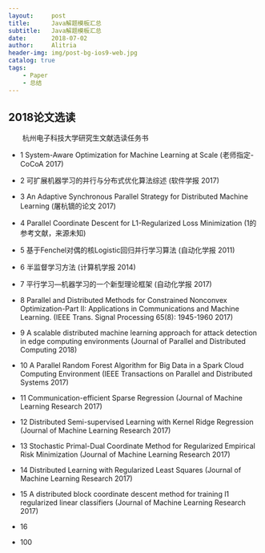```yaml
---
layout:     post
title:      Java解题模板汇总
subtitle:   Java解题模板汇总
date:       2018-07-02
author:     Alitria
header-img: img/post-bg-ios9-web.jpg
catalog: true
tags:
    - Paper
    - 总结
---
```


## 2018论文选读  

&emsp;&emsp;杭州电子科技大学研究生文献选读任务书  

- 1 System-Aware Optimization for Machine Learning at Scale (老师指定-CoCoA 2017)  
- 2 可扩展机器学习的并行与分布式优化算法综述 (软件学报 2017)  
- 3 An Adaptive Synchronous Parallel Strategy for Distributed Machine Learning (屠杭镝的论文 2017)  
- 4 Parallel Coordinate Descent for L1-Regularized Loss Minimization (1的参考文献，来源未知)  
- 5 基于Fenchel对偶的核Logistic回归并行学习算法 (自动化学报 2011)  
- 6 半监督学习方法 (计算机学报 2014)  
- 7 平行学习—机器学习的一个新型理论框架 (自动化学报 2017)   
- 8 Parallel and Distributed Methods for Constrained Nonconvex Optimization-Part II: Applications in Communications and Machine Learning. (IEEE Trans. Signal Processing 65(8): 1945-1960 2017)  
- 9 A scalable distributed machine learning approach for attack detection in edge computing environments (Journal of Parallel and Distributed Computing 2018)  
- 10 A Parallel Random Forest Algorithm for Big Data in a Spark Cloud Computing Environment (IEEE Transactions on Parallel and Distributed Systems 2017)  
- 11 Communication-efficient Sparse Regression (Journal of Machine Learning Research 2017)  
- 12 Distributed Semi-supervised Learning with Kernel Ridge Regression (Journal of Machine Learning Research 2017)  
- 13 Stochastic Primal-Dual Coordinate Method for Regularized Empirical Risk Minimization (Journal of Machine Learning Research 2017)  
- 14 Distributed Learning with Regularized Least Squares (Journal of Machine Learning Research 2017)
- 15 A distributed block coordinate descent method for training l1 regularized linear classifiers (Journal of Machine Learning Research 2017)  
- 16


- 100 
